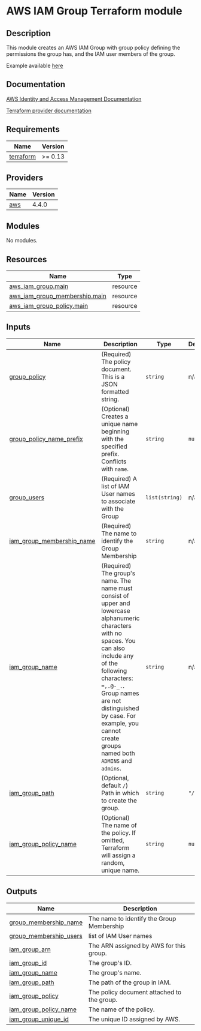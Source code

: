 # AWS IAM Group Terraform module

## Description
This module creates an AWS IAM Group with group policy defining the permissions the group has, and the IAM user members of the group.

Example available [here](https://github.com/boldlink/terraform-aws-iam-group/tree/main/examples)

## Documentation

[AWS Identity and Access Management Documentation](https://docs.aws.amazon.com/IAM/latest/UserGuide/introduction.html)

[Terraform provider documentation](https://registry.terraform.io/providers/hashicorp/aws/latest/docs/resources/iam_group)
<!-- BEGINNING OF PRE-COMMIT-TERRAFORM DOCS HOOK -->
## Requirements

| Name | Version |
|------|---------|
| <a name="requirement_terraform"></a> [terraform](#requirement\_terraform) | >= 0.13 |

## Providers

| Name | Version |
|------|---------|
| <a name="provider_aws"></a> [aws](#provider\_aws) | 4.4.0 |

## Modules

No modules.

## Resources

| Name | Type |
|------|------|
| [aws_iam_group.main](https://registry.terraform.io/providers/hashicorp/aws/latest/docs/resources/iam_group) | resource |
| [aws_iam_group_membership.main](https://registry.terraform.io/providers/hashicorp/aws/latest/docs/resources/iam_group_membership) | resource |
| [aws_iam_group_policy.main](https://registry.terraform.io/providers/hashicorp/aws/latest/docs/resources/iam_group_policy) | resource |

## Inputs

| Name | Description | Type | Default | Required |
|------|-------------|------|---------|:--------:|
| <a name="input_group_policy"></a> [group\_policy](#input\_group\_policy) | (Required) The policy document. This is a JSON formatted string. | `string` | n/a | yes |
| <a name="input_group_policy_name_prefix"></a> [group\_policy\_name\_prefix](#input\_group\_policy\_name\_prefix) | (Optional) Creates a unique name beginning with the specified prefix. Conflicts with `name`. | `string` | `null` | no |
| <a name="input_group_users"></a> [group\_users](#input\_group\_users) | (Required) A list of IAM User names to associate with the Group | `list(string)` | n/a | yes |
| <a name="input_iam_group_membership_name"></a> [iam\_group\_membership\_name](#input\_iam\_group\_membership\_name) | (Required) The name to identify the Group Membership | `string` | n/a | yes |
| <a name="input_iam_group_name"></a> [iam\_group\_name](#input\_iam\_group\_name) | (Required) The group's name. The name must consist of upper and lowercase alphanumeric characters with no spaces. You can also include any of the following characters: `=,.@-_.`. Group names are not distinguished by case. For example, you cannot create groups named both `ADMINS` and `admins`. | `string` | n/a | yes |
| <a name="input_iam_group_path"></a> [iam\_group\_path](#input\_iam\_group\_path) | (Optional, default `/`) Path in which to create the group. | `string` | `"/"` | no |
| <a name="input_iam_group_policy_name"></a> [iam\_group\_policy\_name](#input\_iam\_group\_policy\_name) | (Optional) The name of the policy. If omitted, Terraform will assign a random, unique name. | `string` | `null` | no |

## Outputs

| Name | Description |
|------|-------------|
| <a name="output_group_membership_name"></a> [group\_membership\_name](#output\_group\_membership\_name) | The name to identify the Group Membership |
| <a name="output_group_membership_users"></a> [group\_membership\_users](#output\_group\_membership\_users) | list of IAM User names |
| <a name="output_iam_group_arn"></a> [iam\_group\_arn](#output\_iam\_group\_arn) | The ARN assigned by AWS for this group. |
| <a name="output_iam_group_id"></a> [iam\_group\_id](#output\_iam\_group\_id) | The group's ID. |
| <a name="output_iam_group_name"></a> [iam\_group\_name](#output\_iam\_group\_name) | The group's name. |
| <a name="output_iam_group_path"></a> [iam\_group\_path](#output\_iam\_group\_path) | The path of the group in IAM. |
| <a name="output_iam_group_policy"></a> [iam\_group\_policy](#output\_iam\_group\_policy) | The policy document attached to the group. |
| <a name="output_iam_group_policy_name"></a> [iam\_group\_policy\_name](#output\_iam\_group\_policy\_name) | The name of the policy. |
| <a name="output_iam_group_unique_id"></a> [iam\_group\_unique\_id](#output\_iam\_group\_unique\_id) | The unique ID assigned by AWS. |
<!-- END OF PRE-COMMIT-TERRAFORM DOCS HOOK -->
